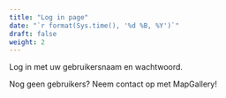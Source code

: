 ```yaml
---
title: "Log in page"
date: "`r format(Sys.time(), '%d %B, %Y')`"
draft: false
weight: 2
---
```

Log in met uw gebruikersnaam en wachtwoord.

Nog geen gebruikers? Neem contact op met MapGallery!

